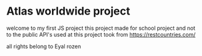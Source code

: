 # Atlas worldwide project
welcome to my first JS project
this project made for school project and not to the public 
API's used at this project took from https://restcountries.com/

all rights belong to Eyal rozen

